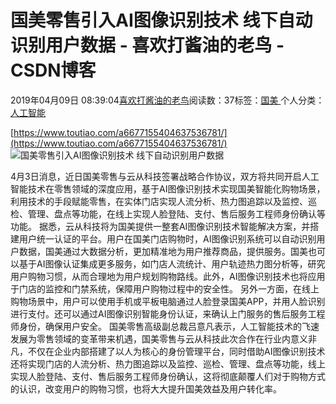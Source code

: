 
# 国美零售引入AI图像识别技术 线下自动识别用户数据 - 喜欢打酱油的老鸟 - CSDN博客


2019年04月09日 08:39:04[喜欢打酱油的老鸟](https://me.csdn.net/weixin_42137700)阅读数：37标签：[国美																](https://so.csdn.net/so/search/s.do?q=国美&t=blog)个人分类：[人工智能																](https://blog.csdn.net/weixin_42137700/article/category/7820233)


[https://www.toutiao.com/a6677155404637536781/](https://www.toutiao.com/a6677155404637536781/)
![国美零售引入AI图像识别技术 线下自动识别用户数据](http://p1.pstatp.com/large/pgc-image/790cf90df6b4451089a4cb7576912351)

4月3日消息，近日国美零售与云从科技签署战略合作协议，双方将共同开启人工智能技术在零售领域的深度应用，基于AI图像识别技术实现国美智能化购物场景，利用技术的手段赋能零售，在实体门店实现人流分析、热力图追踪以及监控、巡检、管理、盘点等功能，在线上实现人脸登陆、支付、售后服务工程师身份确认等功能。
据悉，云从科技将为国美提供一整套AI图像识别技术智能解决方案，并搭建用户统一认证的平台。用户在国美门店购物时，AI图像识别系统可以自动识别用户数据，国美通过大数据分析，更加精准地为用户推荐商品，提供服务。国美也可以基于AI图像认证集成更多服务，如门店人流统计、用户轨迹热力图分析等，研究用户购物习惯，从而合理地为用户规划购物路线。此外，AI图像识别技术也将应用于门店的监控和门禁系统，保障用户购物过程中的安全性。
另外一方面，在线上购物场景中，用户可以使用手机或平板电脑通过人脸登录国美APP，并用人脸识别进行支付。还可以通过AI图像识别智能身份认证，来确认上门服务的售后服务工程师身份，确保用户安全。
国美零售高级副总裁吕意凡表示，人工智能技术的飞速发展为零售领域的变革带来机遇，国美零售与云从科技此次合作在行业内意义非凡，不仅在企业内部搭建了以人为核心的身份管理平台，同时借助AI图像识别技术还将实现门店的人流分析、热力图追踪以及监控、巡检、管理、盘点等功能，线上实现人脸登陆、支付、售后服务工程师身份确认，这将彻底颠覆人们对于购物方式的认识，改变用户的购物习惯，也将大大提升国美效益及用户转化率。

